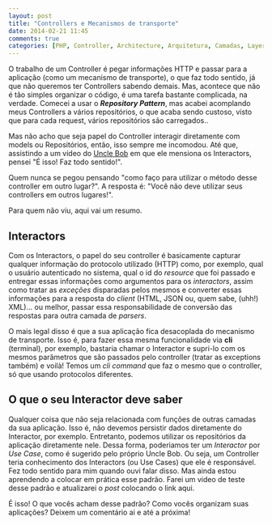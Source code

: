 ```yaml
---
layout: post
title: "Controllers e Mecanismos de transporte"
date: 2014-02-21 11:45
comments: true
categories: [PHP, Controller, Architecture, Arquitetura, Camadas, Layers, Transport, transporte]
---
```


O trabalho de um Controller é pegar informações HTTP e passar para a aplicação (como um mecanismo de transporte), o que faz todo sentido, já que não queremos ter Controllers sabendo demais. Mas, acontece que não é tão simples organizar o código, é uma tarefa bastante complicada, na verdade. Comecei a usar o ___Repository Pattern___, mas acabei acomplando meus Controllers a vários repositórios, o que acaba sendo custoso, visto que para cada request, vários repositórios são carregados..

Mas não acho que seja papel do Controller interagir diretamente com models ou Repositórios, então, isso sempre me incomodou. Até que, assistindo a um vídeo do [Uncle Bob](http://cleancoders.com) em que ele mensiona os Interactors, pensei "É isso! Faz todo sentido!".

Quem nunca se pegou pensando "como faço para utilizar o método desse controller em outro lugar?". A resposta é: "Você não deve utilizar seus controllers em outros lugares!".

Para quem não viu, aqui vai um resumo.

<!-- more -->

## Interactors

Com os Interactors, o papel do seu controller é basicamente capturar qualquer informação do protocolo utilizado (HTTP) como, por exemplo, qual o usuário autenticado no sistema, qual o id do _resource_ que foi passado e entregar essas informações como argumentos para os _interactors_, assim como tratar as _exceções_ disparadas pelos mesmos e converter essas informações para a resposta do _client_ (HTML, JSON ou, quem sabe, (uhh!) XML)... ou melhor, passar essa responsabilidade de conversão das respostas para outra camada de _parsers_.

O mais legal disso é que a sua aplicação fica desacoplada do mecanismo de transporte. Isso é, para fazer essa mesma funcionalidade via __cli__ (terminal), por exemplo, bastaria chamar o Interactor e supri-lo com os mesmos parâmetros que são passados pelo controller (tratar as exceptions também) e voilà! Temos um _cli command_ que faz o mesmo que o controller, só que usando protocolos diferentes.

## O que o seu Interactor deve saber

Qualquer coisa que não seja relacionada com funções de outras camadas da sua aplicação. Isso é, não devemos persistir dados diretamente do Interactor, por exemplo. Entretanto, podemos utilizar os repositórios da aplicação diretamente nele. Dessa forma, poderiamos ter um _Interactor_ por _Use Case_, como é sugerido pelo próprio Uncle Bob. Ou seja, um Controller teria conhecimento dos Interactors (ou Use Cases) que ele é responsável. Fez todo sentido para mim quando ouvi falar disso. Mas ainda estou aprendendo a colocar em prática esse padrão. Farei um video de teste desse padrão e atualizarei o _post_ colocando o link aqui.

É isso! O que vocês acham desse padrão? Como vocês organizam suas aplicações? Deixem um comentário ai e até a próxima!
